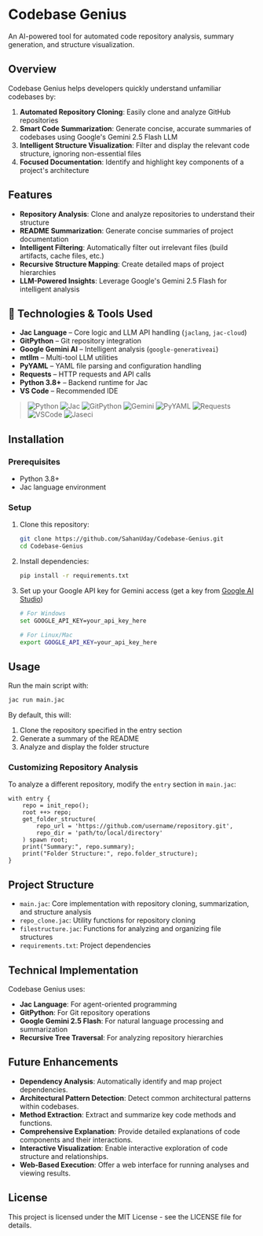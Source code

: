 # Codebase Genius

An AI-powered tool for automated code repository analysis, summary generation, and structure visualization.

## Overview

Codebase Genius helps developers quickly understand unfamiliar codebases by:

1. **Automated Repository Cloning**: Easily clone and analyze GitHub repositories
2. **Smart Code Summarization**: Generate concise, accurate summaries of codebases using Google's Gemini 2.5 Flash LLM
3. **Intelligent Structure Visualization**: Filter and display the relevant code structure, ignoring non-essential files
4. **Focused Documentation**: Identify and highlight key components of a project's architecture

## Features

- **Repository Analysis**: Clone and analyze repositories to understand their structure
- **README Summarization**: Generate concise summaries of project documentation
- **Intelligent Filtering**: Automatically filter out irrelevant files (build artifacts, cache files, etc.)
- **Recursive Structure Mapping**: Create detailed maps of project hierarchies
- **LLM-Powered Insights**: Leverage Google's Gemini 2.5 Flash for intelligent analysis

## 🔧 Technologies & Tools Used

* **Jac Language** – Core logic and LLM API handling (`jaclang`, `jac-cloud`)
* **GitPython** – Git repository integration
* **Google Gemini AI** – Intelligent analysis (`google-generativeai`)
* **mtllm** – Multi-tool LLM utilities
* **PyYAML** – YAML file parsing and configuration handling
* **Requests** – HTTP requests and API calls
* **Python 3.8+** – Backend runtime for Jac
* **VS Code** – Recommended IDE

> ![Python](https://img.shields.io/badge/python-3670A0?logo=python&logoColor=FFFF00)
> ![Jac](https://img.shields.io/badge/JacLang-%23009b77.svg?logoColor=white)
> ![GitPython](https://img.shields.io/badge/GitPython-%23F05032?logo=git&logoColor=white)
> ![Gemini](https://img.shields.io/badge/Gemini_AI-%2300AEEF?logo=google&logoColor=white)
> ![PyYAML](https://img.shields.io/badge/PyYAML-%23008BB9)
> ![Requests](https://img.shields.io/badge/Requests-%23000000)
> ![VSCode](https://img.shields.io/badge/VS%20Code-007ACC?logo=visualstudiocode&logoColor=white)
> ![Jaseci](https://img.shields.io/badge/Jaseci_Runtime-%23FF6600?logoColor=white)

## Installation

### Prerequisites

- Python 3.8+
- Jac language environment

### Setup

1. Clone this repository:
   ```bash
   git clone https://github.com/SahanUday/Codebase-Genius.git
   cd Codebase-Genius
   ```

2. Install dependencies:
   ```bash
   pip install -r requirements.txt
   ```

3. Set up your Google API key for Gemini access (get a key from [Google AI Studio](https://makersuite.google.com/))
   ```bash
   # For Windows
   set GOOGLE_API_KEY=your_api_key_here
   
   # For Linux/Mac
   export GOOGLE_API_KEY=your_api_key_here
   ```

## Usage

Run the main script with:

```bash
jac run main.jac
```

By default, this will:
1. Clone the repository specified in the entry section
2. Generate a summary of the README
3. Analyze and display the folder structure

### Customizing Repository Analysis

To analyze a different repository, modify the `entry` section in `main.jac`:

```jac
with entry {
    repo = init_repo();
    root ++> repo;
    get_folder_structure(
        repo_url = 'https://github.com/username/repository.git',
        repo_dir = 'path/to/local/directory'
    ) spawn root;
    print("Summary:", repo.summary);
    print("Folder Structure:", repo.folder_structure);
}
```

## Project Structure

- `main.jac`: Core implementation with repository cloning, summarization, and structure analysis
- `repo_clone.jac`: Utility functions for repository cloning
- `filestructure.jac`: Functions for analyzing and organizing file structures
- `requirements.txt`: Project dependencies

## Technical Implementation

Codebase Genius uses:
- **Jac Language**: For agent-oriented programming
- **GitPython**: For Git repository operations
- **Google Gemini 2.5 Flash**: For natural language processing and summarization
- **Recursive Tree Traversal**: For analyzing repository hierarchies

## Future Enhancements

- **Dependency Analysis**: Automatically identify and map project dependencies.
- **Architectural Pattern Detection**: Detect common architectural patterns within codebases.
- **Method Extraction**: Extract and summarize key code methods and functions.
- **Comprehensive Explanation**: Provide detailed explanations of code components and their interactions.
- **Interactive Visualization**: Enable interactive exploration of code structure and relationships.
- **Web-Based Execution**: Offer a web interface for running analyses and viewing results.

## License

This project is licensed under the MIT License - see the LICENSE file for details.
